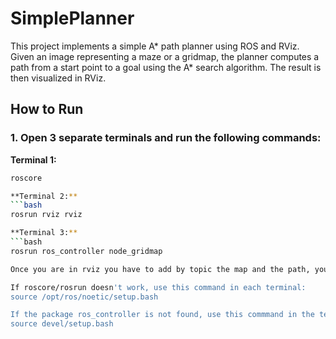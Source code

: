 # SimplePlanner

This project implements a simple A* path planner using ROS and RViz.  
Given an image representing a maze or a gridmap, the planner computes a path from a start point to a goal using the A* search algorithm. The result is then visualized in RViz.
## How to Run

### 1. Open 3 separate terminals and run the following commands:

**Terminal 1:**
```bash
roscore

**Terminal 2:**
```bash
rosrun rviz rviz

**Terminal 3:**
```bash
rosrun ros_controller node_gridmap

Once you are in rviz you have to add by topic the map and the path, you can set the view to some values like x: 640, y:640, z:1280.

If roscore/rosrun doesn't work, use this command in each terminal:
source /opt/ros/noetic/setup.bash

If the package ros_controller is not found, use this commmand in the terminal when you are in the folder ros_controller:
source devel/setup.bash
